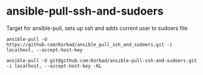 # ansible-pull-ssh-and-sudoers
Target for ansible-pull, sets up ssh and adds current user to sudoers file

```
ansible-pull -U https://github.com/Korbad/ansible_pull_ssh_and_sudoers.git -i localhost, --accept-host-key
```

```
ansible-pull -U git@github.com:Korbad/ansible-pull-ssh-and-sudoers.git -i localhost, --accept-host-key -KL
```
